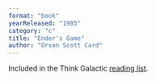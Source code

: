 ```yaml
---
format: "book"
yearReleased: "1985"
category: "c"
title: "Ender's Game"
author: "Orson Scott Card"
---
```

 Included in the Think Galactic <a href="http://thinkgalactic.org/reading-lists/by-author/">reading list</a>.
  